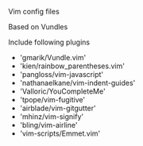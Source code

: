 Vim config files

Based on Vundles

Include following plugins

- 'gmarik/Vundle.vim'
- 'kien/rainbow_parentheses.vim'
- 'pangloss/vim-javascript'
- 'nathanaelkane/vim-indent-guides'
- 'Valloric/YouCompleteMe'
- 'tpope/vim-fugitive'
- 'airblade/vim-gitgutter'
- 'mhinz/vim-signify'
- 'bling/vim-airline'
- 'vim-scripts/Emmet.vim'
